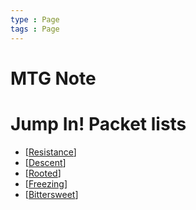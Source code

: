 ```yaml
---
type : Page
tags : Page
---
```


# MTG Note

# Jump In! Packet lists

* [[Resistance]]
* [[Descent]]
* [[Rooted]]
* [[Freezing]]
* [[Bittersweet]]

[//begin]: # "Autogenerated link references for markdown compatibility"
[Resistance]: docs/Decks/JumpIns/Resistance.md "Resistance / レジスタンス (赤)"
[Descent]: docs/Decks/JumpIns/Descent.md "Descent / 落魄 (黒)(緑)"
[Rooted]: docs/Decks/JumpIns/Rooted.md "Rooted / 根ざす (緑)"
[Freezing]: docs/Decks/JumpIns/Freezing.md "Freezing / 凍える (白)(青)"
[Bittersweet]: docs/Decks/JumpIns/Bittersweet.md "Bittersweet (黒)"
[//end]: # "Autogenerated link references"
